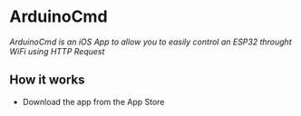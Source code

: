 # ArduinoCmd
*ArduinoCmd is an iOS App to allow you to easily control an ESP32 throught WiFi using HTTP Request*

## How it works
- Download the app from the App Store


